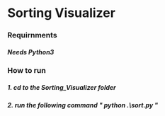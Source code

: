 # Sorting Visualizer 
### Requirnments
##### Needs Python3 

### How to run
##### 1. cd to the Sorting_Visualizer folder
##### 2. run the following command " python .\sort.py "